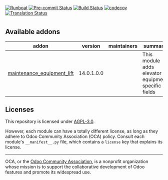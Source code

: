 
[![Runboat](https://img.shields.io/badge/runboat-Try%20me-875A7B.png)](https://runboat.odoo-community.org/builds?repo=OCA/&target_branch=14.0)
[![Pre-commit Status](https://github.com/OCA//actions/workflows/pre-commit.yml/badge.svg?branch=14.0)](https://github.com/OCA//actions/workflows/pre-commit.yml?query=branch%3A14.0)
[![Build Status](https://github.com/OCA//actions/workflows/test.yml/badge.svg?branch=14.0)](https://github.com/OCA//actions/workflows/test.yml?query=branch%3A14.0)
[![codecov](https://codecov.io/gh/OCA//branch/14.0/graph/badge.svg)](https://codecov.io/gh/OCA/)
[![Translation Status](https://translation.odoo-community.org/widgets/-14-0/-/svg-badge.svg)](https://translation.odoo-community.org/engage/-14-0/?utm_source=widget)

<!-- /!\ do not modify above this line -->

# 



<!-- /!\ do not modify below this line -->

<!-- prettier-ignore-start -->

[//]: # (addons)

Available addons
----------------
addon | version | maintainers | summary
--- | --- | --- | ---
[maintenance_equipment_lift](maintenance_equipment_lift/) | 14.0.1.0.0 |  | This module adds elevator equipment specific fields

[//]: # (end addons)

<!-- prettier-ignore-end -->

## Licenses

This repository is licensed under [AGPL-3.0](LICENSE).

However, each module can have a totally different license, as long as they adhere to Odoo Community Association (OCA)
policy. Consult each module's `__manifest__.py` file, which contains a `license` key
that explains its license.

----
OCA, or the [Odoo Community Association](http://odoo-community.org/), is a nonprofit
organization whose mission is to support the collaborative development of Odoo features
and promote its widespread use.
